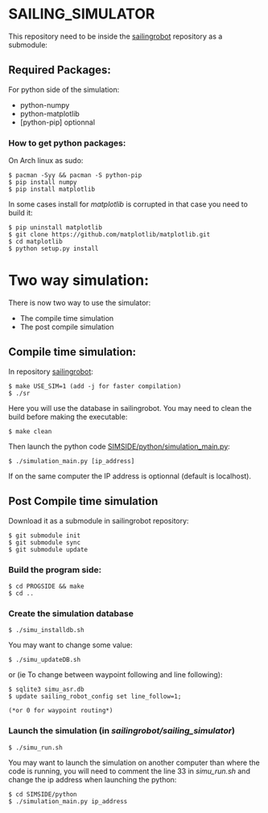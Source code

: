SAILING_SIMULATOR
=================

This repository need to be inside the [sailingrobot](https://github.com/AlandSailingRobots/sailingrobot) repository as a submodule:

## Required Packages:

For python side of the simulation:

* python-numpy
* python-matplotlib
* [python-pip] optionnal

### How to get python packages:

On Arch linux as sudo:

    $ pacman -Syy && pacman -S python-pip
    $ pip install numpy
    $ pip install matplotlib

In some cases install for *matplotlib* is corrupted in that case you need to build it:

    $ pip uninstall matplotlib
    $ git clone https://github.com/matplotlib/matplotlib.git
    $ cd matplotlib
    $ python setup.py install

# Two way simulation:
There is now two way to use the simulator:

 * The compile time simulation
 * The post compile simulation

## Compile time simulation:

In repository [sailingrobot](https://github.com/AlandSailingRobots/sailingrobot):

    $ make USE_SIM=1 (add -j for faster compilation)
    $ ./sr

Here you will use the database in sailingrobot.
You may need to clean the build before making the executable:

    $ make clean

Then launch the python code [SIMSIDE/python/simulation_main.py](SIMSIDE/python/simulation_main.py):

    $ ./simulation_main.py [ip_address]

If on the same computer the IP address is optionnal (default is localhost).


## Post Compile time simulation

Download it as a submodule in sailingrobot repository:

    $ git submodule init
    $ git submodule sync
    $ git submodule update

### Build the program side:

    $ cd PROGSIDE && make
    $ cd ..

### Create the simulation database

    $ ./simu_installdb.sh

You may want to change some value:

    $ ./simu_updateDB.sh

or (ie To change between waypoint following and line following):

    $ sqlite3 simu_asr.db
    $ update sailing_robot_config set line_follow=1;

    (*or 0 for waypoint routing*)

### Launch the simulation (in *sailingrobot/sailing_simulator*)

    $ ./simu_run.sh

You may want to launch the simulation on another computer than where the code is running,
you will need to comment the line 33 in *simu_run.sh* and change the ip address when launching the python:

    $ cd SIMSIDE/python
    $ ./simulation_main.py ip_address
